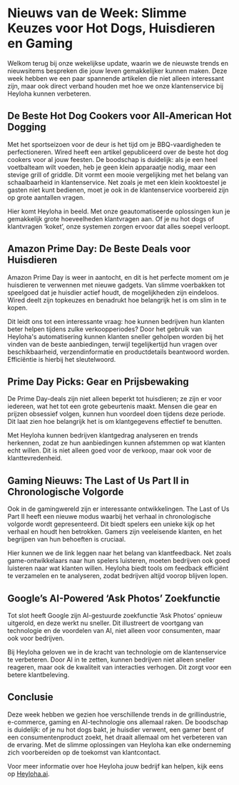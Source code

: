 # Nieuws van de Week: Slimme Keuzes voor Hot Dogs, Huisdieren en Gaming

Welkom terug bij onze wekelijkse update, waarin we de nieuwste trends en nieuwsitems bespreken die jouw leven gemakkelijker kunnen maken. Deze week hebben we een paar spannende artikelen die niet alleen interessant zijn, maar ook direct verband houden met hoe we onze klantenservice bij Heyloha kunnen verbeteren.

## De Beste Hot Dog Cookers voor All-American Hot Dogging

Met het sportseizoen voor de deur is het tijd om je BBQ-vaardigheden te perfectioneren. Wired heeft een artikel gepubliceerd over de beste hot dog cookers voor al jouw feesten. De boodschap is duidelijk: als je een heel voetbalteam wilt voeden, heb je geen klein apparaatje nodig, maar een stevige grill of griddle. Dit vormt een mooie vergelijking met het belang van schaalbaarheid in klantenservice. Net zoals je met een klein kooktoestel je gasten niet kunt bedienen, moet je ook in de klantenservice voorbereid zijn op grote aantallen vragen.

Hier komt Heyloha in beeld. Met onze geautomatiseerde oplossingen kun je gemakkelijk grote hoeveelheden klantvragen aan. Of je nu hot dogs of klantvragen ‘koket’, onze systemen zorgen ervoor dat alles soepel verloopt.

## Amazon Prime Day: De Beste Deals voor Huisdieren

Amazon Prime Day is weer in aantocht, en dit is het perfecte moment om je huisdieren te verwennen met nieuwe gadgets. Van slimme voerbakken tot speelgoed dat je huisdier actief houdt, de mogelijkheden zijn eindeloos. Wired deelt zijn topkeuzes en benadrukt hoe belangrijk het is om slim in te kopen.

Dit leidt ons tot een interessante vraag: hoe kunnen bedrijven hun klanten beter helpen tijdens zulke verkoopperiodes? Door het gebruik van Heyloha's automatisering kunnen klanten sneller geholpen worden bij het vinden van de beste aanbiedingen, terwijl tegelijkertijd hun vragen over beschikbaarheid, verzendinformatie en productdetails beantwoord worden. Efficiëntie is hierbij het sleutelwoord.

## Prime Day Picks: Gear en Prijsbewaking

De Prime Day-deals zijn niet alleen beperkt tot huisdieren; ze zijn er voor iedereen, wat het tot een grote gebeurtenis maakt. Mensen die gear en prijzen obsessief volgen, kunnen hun voordeel doen tijdens deze periode. Dit laat zien hoe belangrijk het is om klantgegevens effectief te benutten.

Met Heyloha kunnen bedrijven klantgedrag analyseren en trends herkennen, zodat ze hun aanbiedingen kunnen afstemmen op wat klanten echt willen. Dit is niet alleen goed voor de verkoop, maar ook voor de klanttevredenheid.

## Gaming Nieuws: The Last of Us Part II in Chronologische Volgorde

Ook in de gamingwereld zijn er interessante ontwikkelingen. The Last of Us Part II heeft een nieuwe modus waarbij het verhaal in chronologische volgorde wordt gepresenteerd. Dit biedt spelers een unieke kijk op het verhaal en houdt hen betrokken. Gamers zijn veeleisende klanten, en het begrijpen van hun behoeften is cruciaal.

Hier kunnen we de link leggen naar het belang van klantfeedback. Net zoals game-ontwikkelaars naar hun spelers luisteren, moeten bedrijven ook goed luisteren naar wat klanten willen. Heyloha biedt tools om feedback efficiënt te verzamelen en te analyseren, zodat bedrijven altijd voorop blijven lopen.

## Google’s AI-Powered ‘Ask Photos’ Zoekfunctie

Tot slot heeft Google zijn AI-gestuurde zoekfunctie ‘Ask Photos’ opnieuw uitgerold, en deze werkt nu sneller. Dit illustreert de voortgang van technologie en de voordelen van AI, niet alleen voor consumenten, maar ook voor bedrijven.

Bij Heyloha geloven we in de kracht van technologie om de klantenservice te verbeteren. Door AI in te zetten, kunnen bedrijven niet alleen sneller reageren, maar ook de kwaliteit van interacties verhogen. Dit zorgt voor een betere klantbeleving.

## Conclusie

Deze week hebben we gezien hoe verschillende trends in de grillindustrie, e-commerce, gaming en AI-technologie ons allemaal raken. De boodschap is duidelijk: of je nu hot dogs bakt, je huisdier verwent, een gamer bent of een consumentenproduct zoekt, het draait allemaal om het verbeteren van de ervaring. Met de slimme oplossingen van Heyloha kan elke onderneming zich voorbereiden op de toekomst van klantcontact.

Voor meer informatie over hoe Heyloha jouw bedrijf kan helpen, kijk eens op [Heyloha.ai](https://heyloha.ai).